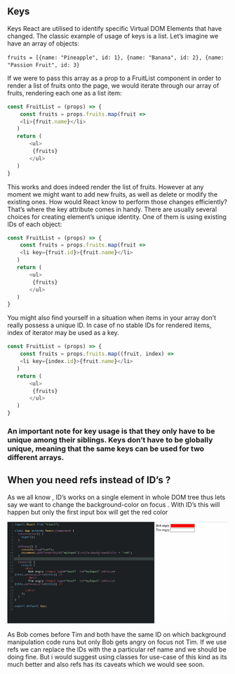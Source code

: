 ## Keys

Keys React are utilised to identify specific Virtual DOM Elements that have changed. The classic example of usage of keys is a list. Let’s imagine we have an array of objects:

``fruits = [{name: "Pineapple", id: 1}, {name: "Banana", id: 2}, {name: "Passion Fruit", id: 3}``


If we were to pass this array as a prop to a FruitList component in order to render a list of fruits onto the page, we would iterate through our array of fruits, rendering each one as a list item:

```js
const FruitList = (props) => {
    const fruits = props.fruits.map(fruit =>
    <li>{fruit.name}</li>
   )
   return (
       <ul>
        {fruits}
       </ul>
   )
}

```

This works and does indeed render the list of fruits. However at any moment we might want to add new fruits, as well as delete or modify the existing ones. How would React know to perform those changes efficiently? That’s where the key attribute comes in handy. There are usually several choices for creating element’s unique identity. One of them is using existing IDs of each object:


```js
const FruitList = (props) => {
    const fruits = props.fruits.map(fruit =>
    <li key={fruit.id}>{fruit.name}</li>
   )
   return (
       <ul>
        {fruits}
       </ul>
   )
}

```

You might also find yourself in a situation when items in your array don’t really possess a unique ID. In case of no stable IDs for rendered items, index of iterator may be used as a key.

```js
const FruitList = (props) => {
    const fruits = props.fruits.map((fruit, index) =>
    <li key={index.id}>{fruit.name}</li>
   )
   return (
       <ul>
        {fruits}
       </ul>
   )
}

```

### An important note for key usage is that they only have to be unique among their siblings. Keys don’t have to be globally unique, meaning that the same keys can be used for two different arrays.

## When you need refs instead of ID’s ?

As we all know , ID’s works on a single element in whole DOM tree thus lets say we want to change the background-color on focus . With ID’s this will happen but only the first input box will get the red color

<img src="refs-in-react.png">

As Bob comes before Tim and both have the same ID on which background manipulation code runs but only Bob gets angry on focus not Tim. If we use refs we can replace the IDs with the a particular ref name and we should be doing fine. But i would suggest using classes for use-case of this kind as its much better and also refs has its caveats which we would see soon.